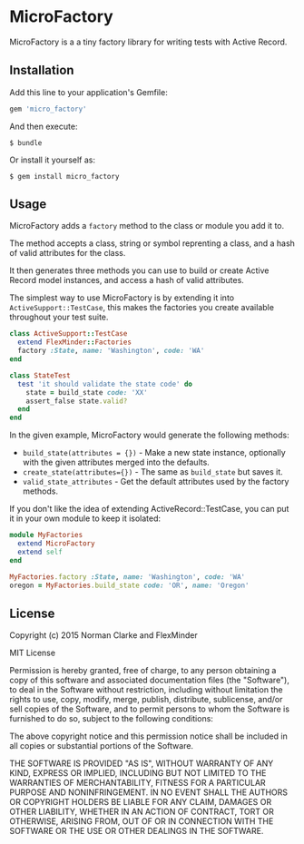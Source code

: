 # MicroFactory

MicroFactory is a a tiny factory library for writing tests with Active Record.

## Installation

Add this line to your application's Gemfile:

```ruby
gem 'micro_factory'
```

And then execute:

    $ bundle

Or install it yourself as:

    $ gem install micro_factory

## Usage

MicroFactory adds a `factory` method to the class or module you add it to.

The method accepts a class, string or symbol reprenting a class, and a hash of valid attributes for the class.

It then generates three methods you can use to build or create Active Record model instances, and access a hash of valid attributes.

The simplest way to use MicroFactory is by extending it into `ActiveSupport::TestCase`, this makes the factories you create available throughout your test suite.

```ruby
class ActiveSupport::TestCase
  extend FlexMinder::Factories
  factory :State, name: 'Washington', code: 'WA'
end

class StateTest
  test 'it should validate the state code' do
    state = build_state code: 'XX'
    assert_false state.valid?
  end
end
```

In the given example, MicroFactory would generate the following methods:

* `build_state(attributes = {})` - Make a new state instance, optionally with the given attributes merged into the defaults.
* `create_state(attributes={})` - The same as `build_state` but saves it.
* `valid_state_attributes` - Get the default attributes used by the factory methods.

If you don't like the idea of extending ActiveRecord::TestCase, you can put it in your own module to keep it isolated:

```ruby
module MyFactories
  extend MicroFactory
  extend self
end

MyFactories.factory :State, name: 'Washington', code: 'WA'
oregon = MyFactories.build_state code: 'OR', name: 'Oregon'
```

## License

Copyright (c) 2015 Norman Clarke and FlexMinder

MIT License

Permission is hereby granted, free of charge, to any person obtaining a copy of this software and associated documentation files (the "Software"), to deal in the Software without restriction, including without limitation the rights to use, copy, modify, merge, publish, distribute, sublicense, and/or sell copies of the Software, and to permit persons to whom the Software is furnished to do so, subject to the following conditions:

The above copyright notice and this permission notice shall be included in all copies or substantial portions of the Software.

THE SOFTWARE IS PROVIDED "AS IS", WITHOUT WARRANTY OF ANY KIND, EXPRESS OR IMPLIED, INCLUDING BUT NOT LIMITED TO THE WARRANTIES OF MERCHANTABILITY, FITNESS FOR A PARTICULAR PURPOSE AND NONINFRINGEMENT. IN NO EVENT SHALL THE AUTHORS OR COPYRIGHT HOLDERS BE LIABLE FOR ANY CLAIM, DAMAGES OR OTHER LIABILITY, WHETHER IN AN ACTION OF CONTRACT, TORT OR OTHERWISE, ARISING FROM, OUT OF OR IN CONNECTION WITH THE SOFTWARE OR THE USE OR OTHER DEALINGS IN THE SOFTWARE.
